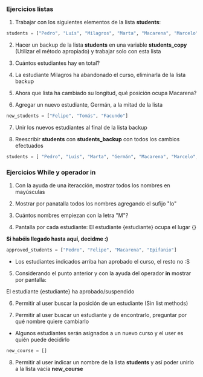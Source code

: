 ### Ejercicios listas

1. Trabajar con los siguientes elementos de la lista **students**:

```python
students = ["Pedro", "Luís", "Milagros", "Marta", "Macarena", "Marcelo", "Epifanio"]
```
2. Hacer un backup de la lista **students** en una variable **students_copy** (Utilizar el método apropiado) y trabajar solo con esta lista

3. Cuántos estudiantes hay en total?

4. La estudiante Milagros ha abandonado el curso, eliminarla de la lista backup

5. Ahora que lista ha cambiado su longitud, qué posición ocupa Macarena?

6. Agregar un nuevo estudiante, Germán, a la mitad de la lista

```python
new_students = ["Felipe", "Tomás", "Facundo"]
```

7. Unir los nuevos estudiantes al final de la lista backup

8. Reescribir **students** con **students_backup** con todos los cambios efectuados

```python
students = [ "Pedro", "Luís", "Marta", "Germán", "Macarena", "Marcelo", "Epifanio","Felipe", "Tomás", "Facundo"]
```
### Ejercicios While y operador in

1. Con la ayuda de una iteracción, mostrar todos los nombres en mayúsculas

2. Mostrar por panatalla todos los nombres agregando el sufijo "lo"

3. Cuántos nombres empiezan con la letra "M"?

4. Pantalla por cada estudiante: El estudiante {estudiante} ocupa el lugar {}

**Si habéis llegado hasta aquí, decidme :)**

```python
approved_students = ["Pedro", "Felipe", "Macarena", "Epifanio"]
```

* Los estudiantes indicados arriba han aprobado el curso, el resto no :S

5. Considerando el punto anterior y con la ayuda del operador **in** mostrar por pantalla:

El estudiante {estudiante} ha aprobado/suspendido

6. Permitir al user buscar la posición de un estudiante (Sin list methods)

7. Permitir al user buscar un estudiante y de encontrarlo, preguntar por qué nombre quiere cambiarlo

* Algunos estudiantes serán asignados a un nuevo curso y el user es quién puede decidirlo

```python
new_course = []
```

8. Permitir al user indicar un nombre de la lista **students** y así poder unirlo a la lista vacía **new_course**

